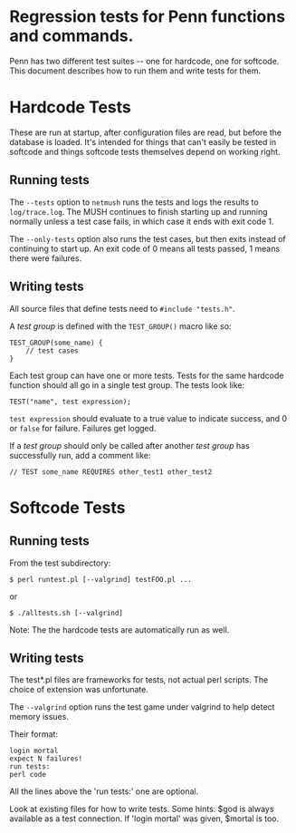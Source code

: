 # Regression tests for Penn functions and commands.

Penn has two different test suites -- one for hardcode, one for softcode. This document describes how to run them and write tests for them.

# Hardcode Tests

These are run at startup, after configuration files are read, but before the database is loaded. It's intended for things that can't easily be tested in softcode and things softcode tests themselves depend on working right.

## Running tests

The `--tests` option to `netmush` runs the tests and logs the results to `log/trace.log`. The MUSH continues to finish starting up and running normally unless a test case fails, in which case it ends with exit code 1.

The `--only-tests` option also runs the test cases, but then exits instead of continuing to start up. An exit code of 0 means all tests passed, 1 means there were failures.

## Writing tests

All source files that define tests need to `#include "tests.h"`.

A *test group* is defined with the `TEST_GROUP()` macro like so:

    TEST_GROUP(some_name) {
        // test cases
    }

Each test group can have one or more tests. Tests for the same hardcode function should all go in a single test group. The tests look like:

    TEST("name", test expression);

`test expression` should evaluate to a true value to indicate success, and 0 or `false` for failure. Failures get logged.

If a *test group* should only be called after another *test group* has successfully run, add a comment like:

    // TEST some_name REQUIRES other_test1 other_test2

# Softcode Tests

## Running tests

From the test subdirectory:

    $ perl runtest.pl [--valgrind] testFOO.pl ...

or     

    $ ./alltests.sh [--valgrind]

Note: The the hardcode tests are automatically run as well.

## Writing tests

The test*.pl files are frameworks for tests, not actual perl scripts. The choice of extension was unfortunate.

The `--valgrind` option runs the test game under valgrind to help detect memory issues.

Their format:

    login mortal
    expect N failures!
    run tests:
    perl code

All the lines above the 'run tests:' one are optional. 

Look at existing files for how to write tests. Some hints: $god is always available as a test connection. If 'login mortal' was given, $mortal is too.
